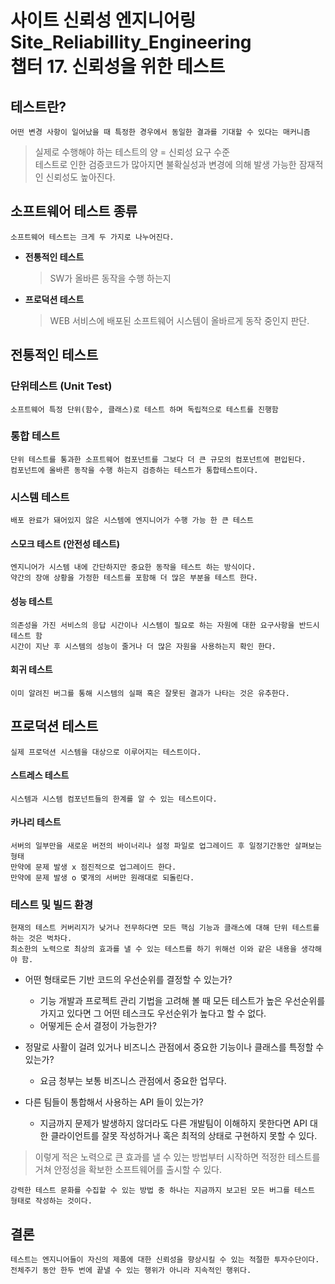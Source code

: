 사이트 신뢰성 엔지니어링 Site_Reliabillity_Engineering<br>
챕터 17. 신뢰성을 위한 테스트
==========
## 테스트란?
    어떤 변경 사항이 일어났을 때 특정한 경우에서 동일한 결과를 기대할 수 있다는 매커니즘

>실제로 수행해야 하는 테스트의 양 = 신뢰성 요구 수준
<br>테스트로 인한 검증코드가 많아지면 불확실성과 변경에 의해 발생 가능한 잠재적인 신뢰성도 높아진다.

## 소프트웨어 테스트 종류
    소프트웨어 테스트는 크게 두 가지로 나누어진다.

- **전통적인 테스트**
    >SW가 올바른 동작을 수행 하는지
- **프로덕션 테스트**
    >WEB 서비스에 배포된 소프트웨어 시스템이 올바르게 동작 중인지 판단.
## 전통적인 테스트
### 단위테스트 (Unit Test)
    소프트웨어 특정 단위(함수, 클래스)로 테스트 하며 독립적으로 테스트를 진행함

### 통합 테스트
    단위 테스트를 통과한 소프트웨어 컴포넌트를 그보다 더 큰 규모의 컴포넌트에 편입된다.
    컴포넌트에 올바른 동작을 수행 하는지 검증하는 테스트가 통합테스트이다.

### 시스템 테스트
    배포 완료가 돼어있지 않은 시스템에 엔지니어가 수행 가능 한 큰 테스트

#### 스모크 테스트 (안전성 테스트)
    엔지니어가 시스템 내에 간단하지만 중요한 동작을 테스트 하는 방식이다.
    약간의 장애 상황을 가정한 테스트를 포함해 더 많은 부분을 테스트 한다.

#### 성능 테스트
    의존성을 가진 서비스의 응답 시간이나 시스템이 필요로 하는 자원에 대한 요구사항을 반드시 테스트 함
    시간이 지난 후 시스템의 성능이 줄거나 더 많은 자원을 사용하는지 확인 한다.

#### 회귀 테스트
    이미 알려진 버그를 통해 시스템의 실패 혹은 잘못된 결과가 나타는 것은 유추한다.

## 프로덕션 테스트
    실제 프로덕션 시스템을 대상으로 이루어지는 테스트이다.

#### 스트레스 테스트
    시스템과 시스템 컴포넌트들의 한계를 알 수 있는 테스트이다.

#### 카나리 테스트
    서버의 일부만을 새로운 버전의 바이너리나 설정 파일로 업그레이드 후 일정기간동안 살펴보는 형태
    만약에 문제 발생 x 점진적으로 업그레이드 한다.
    만약에 문제 발생 o 몇개의 서버만 원래대로 되돌린다.

### 테스트 및 빌드 환경
    현재의 테스트 커버리지가 낮거나 전무하다면 모든 핵심 기능과 클래스에 대해 단위 테스트를 하는 것은 벅차다.
    최소한의 노력으로 최상의 효과를 낼 수 있는 테스트를 하기 위해선 이와 같은 내용을 생각해야 함.
- 어떤 형태로든 기반 코드의 우선순위를 결정할 수 있는가?
    + 기능 개발과 프로젝트 관리 기법을 고려해 볼 때 모든 테스트가 높은 우선순위를 가지고 있다면 그 어떤 테스크도 우선순위가 높다고 할 수 없다.
    + 어떻게든 순서 결정이 가능한가?

- 정말로 사활이 걸려 있거나 비즈니스 관점에서 중요한 기능이나 클래스를 특정할 수 있는가?
    + 요금 청부는 보통 비즈니스 관점에서 중요한 업무다.

- 다른 팀들이 통합해서 사용하는 API 들이 있는가?
    + 지금까지 문제가 발생하지 않더라도 다른 개발팀이 이해하지 못한다면 API 대한 클라이언트를 잘못 작성하거나 혹은 최적의 상태로 구현하지 못할 수 있다.

>이렇게 적은 노력으로 큰 효과를 낼 수 있는 방법부터 시작하면 적정한 테스트를 거쳐 안정성을 확보한 소프트웨어를 출시할 수 있다.

```강력한 테스트 문화를 수집할 수 있는 방법 중 하나는 지금까지 보고된 모든 버그를 테스트 형태로 작성하는 것이다.```

## 결론
    테스트는 엔지니어들이 자신의 제품에 대한 신뢰성을 향상시킬 수 있는 적절한 투자수단이다.
    전체주기 동안 한두 번에 끝낼 수 있는 행위가 아니라 지속적인 행위다.